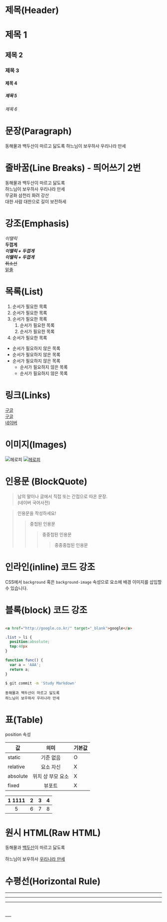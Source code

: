 # 제목(Header)

# 제목 1
## 제목 2
### 제목 3
#### 제목 4
##### 제목 5
###### 제목 6

# 문장(Paragraph)

동해물과 백두산이 마르고 닳도록
하느님이 보우하사 우리나라 만세

# 줄바꿈(Line Breaks) - 띄어쓰기 2번

동해물과 백두산이 마르고 닳도록  
하느님이 보우하사 우리나라 만세  
무궁화 삼천리 화려 강산<br />
대한 사람 대한으로 길이 보전하세


# 강조(Emphasis)

_이탤릭_<br />
**두껍게** <br />
**_이탤릭 + 두껍게_** <br />
_**이탤릭 + 두껍게**_  
~~취소선~~  
<u> 밑줄 </u>  



# 목록(List)

1. 순서가 필요한 목록
1. 순서가 필요한 목록
1. 순서가 필요한 목록
    1. 순서가 필요한 목록
    1. 순서가 필요한 목록
1. 순서가 필요한 목록

- 순서가 필요하지 않은 목록
- 순서가 필요하지 않은 목록
- 순서가 필요하지 않은 목록
    - 순서가 필요하지 않은 목록
    - 순서가 필요하지 않은 목록


# 링크(Links)

<a href="https://google.com">구글</a>  
[구글](https://google.com)  
[네이버](http://naver.com "네이버로 이동")  

# 이미지(Images)
![헤로피](https://heropy.blog/css/images/logo.png)
[![헤로피](https://heropy.blog/css/images/logo.png)](https://heropy.blog/css/images/logo.png)

# 인용문 (BlockQuote)

> 남의 말이나 글에서 직접 또는 간접으로 따온 문장.      
> (네이버 국어사전)

> 인용문을 작성하세요!
>> 중첩된 인용문
>>> 중중첩된 인용문
>>>>중중중첩된 인용문

# 인라인(inline) 코드 강조  

CSS에서 `background` 혹은 `background-image` 속성으로 요소에 배경 이미지를 삽입할 수 있습니다.

# 블록(block) 코드 강조

```html

<a href="http://google.co.kr/" target="_blank">google</a>
```

```css
.list > li {
  position:absolute;
  top:40px
}
```

```javascript
function func() {
  var a = 'AAA';
  return a;
}
```

```bash
$ git commit -m 'Study Markdown'
```

```plaintext
동해물과 백두산이 마르고 닳도록  
하느님이 보우하사 우리나라 만세
```


# 표(Table)

position 속성  

값 | 의미 | 기본값
--|:--:|--|
static | 기준 없음 | O
relative | 요소 자신 | X
absolute | 위치 상 부모 요소 | X
fixed | 뷰포트 | X

1 1111| 2| 3| 4
:---:|---|---|---|
5 |6 |7 |8 

# 원시 HTML(Raw HTML)

동해물과 <u>백두산</u>이 마르고 닳도록 <br />  
하느님이 보우하사 <span style="text-decoration:underline;"> 우리나라 만세</span>

# 수평선(Horizontal Rule)
---
***
<hr /> <br />
___